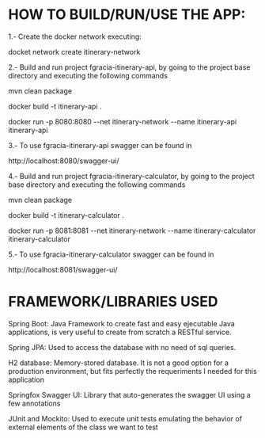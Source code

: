 HOW TO BUILD/RUN/USE THE APP:
============================

1.- Create the docker network executing:

docket network create itinerary-network

2.- Build and run project fgracia-itinerary-api, by going to the project base directory and executing the following commands

mvn clean package

docker build -t itinerary-api .

docker run -p 8080:8080 --net itinerary-network --name itinerary-api itinerary-api


3.- To use fgracia-itinerary-api swagger can be found in

http://localhost:8080/swagger-ui/

4.- Build and run project fgracia-itinerary-calculator, by going to the project base directory and executing the following commands

mvn clean package

docker build -t itinerary-calculator .

docker run -p 8081:8081 --net itinerary-network --name itinerary-calculator itinerary-calculator

5.- To use fgracia-itinerary-calculator swagger can be found in

http://localhost:8081/swagger-ui/


FRAMEWORK/LIBRARIES USED
========================

Spring Boot: Java Framework to create fast and easy ejecutable Java applications, is very useful to create from scratch a RESTful service.

Spring JPA: Used to access the database with no need of sql queries.

H2 database: Memory-stored database. It is not a good option for a production environment, but fits perfectly the requeriments I needed for this application

Springfox Swagger UI: Library that auto-generates the swagger UI using a few annotations

JUnit and Mockito: Used to execute unit tests emulating the behavior of external elements of the class we want to test
